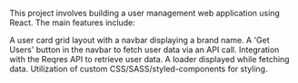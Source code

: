 This project involves building a user management web application using React. The main features include:

A user card grid layout with a navbar displaying a brand name.
A 'Get Users' button in the navbar to fetch user data via an API call.
Integration with the Reqres API to retrieve user data.
A loader displayed while fetching data.
Utilization of custom CSS/SASS/styled-components for styling.
